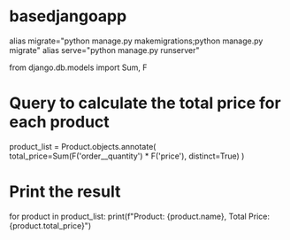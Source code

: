 # basedjangoapp
alias migrate="python manage.py makemigrations;python manage.py migrate"
alias serve="python manage.py runserver"


from django.db.models import Sum, F

# Query to calculate the total price for each product
product_list = Product.objects.annotate(
    total_price=Sum(F('order__quantity') * F('price'), distinct=True)
)

# Print the result
for product in product_list:
    print(f"Product: {product.name}, Total Price: {product.total_price}")